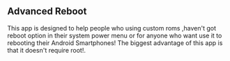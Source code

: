 <h2>Advanced Reboot</h2>

This app is designed to help people who using custom roms ,haven't got reboot option in their system power menu or for anyone who want use it to rebooting their Android Smartphones!
The biggest advantage of this app is that it doesn't require root!.
